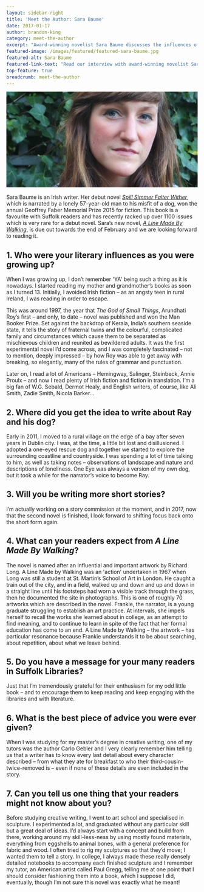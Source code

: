 ```yaml
---
layout: sidebar-right
title: 'Meet the Author: Sara Baume'
date: 2017-01-17
author: brandon-king
category: meet-the-author
excerpt: "Award-winning novelist Sara Baume discusses the influences of the authors she read as a teenager, her own experiences, and art on her writing"
featured-image: /images/featured/featured-sara-baume.jpg
featured-alt: Sara Baume
featured-link-text: "Read our interview with award-winning novelist Sara Baume."
top-feature: true
breadcrumb: meet-the-author
---
```


![Sara Baume](/images/featured/featured-sara-baume.jpg)

Sara Baume is an Irish writer. Her debut novel [<cite>Spill Simmer Falter Wither</cite>](https://suffolk.spydus.co.uk/cgi-bin/spydus.exe/ENQ/OPAC/BIBENQ?BRN=1831875), which is narrated by a lonely 57-year-old man to his misfit of a dog, won the annual Geoffrey Faber Memorial Prize 2015 for fiction. This book is a favourite with Suffolk readers and has recently racked up over 1100 issues which is very rare for a debut novel. Sara’s new novel, [<cite>A Line Made By Walking</cite>](https://suffolk.spydus.co.uk/cgi-bin/spydus.exe/ENQ/OPAC/BIBENQ?BRN=2101692), is due out towards the end of February and we are looking forward to reading it.

## 1. Who were your literary influences as you were growing up?

When I was growing up, I don’t remember 'YA' being such a thing as it is nowadays. I started reading my mother and grandmother’s books as soon as I turned 13. Initially, I avoided Irish fiction – as an angsty teen in rural Ireland, I was reading in order to escape.

This was around 1997, the year that <cite>The God of Small Things</cite>, Arundhati Roy’s first – and only, to date – novel was published and won the Man Booker Prize. Set against the backdrop of Kerala, India’s southern seaside state, it tells the story of fraternal twins and the colourful, complicated family and circumstances which cause them to be separated as mischievous children and reunited as bewildered adults. It was the first experimental novel I’d come across, and I was completely fascinated – not to mention, deeply impressed – by how Roy was able to get away with breaking, so elegantly, many of the rules of grammar and punctuation.

Later on, I read a lot of Americans – Hemingway, Salinger, Steinbeck, Annie Proulx – and now I read plenty of Irish fiction and fiction in translation. I’m a big fan of W.G. Sebald, Dermot Healy, and English writers, of course, like Ali Smith, Zadie Smith, Nicola Barker...

## 2. Where did you get the idea to write about Ray and his dog?

Early in 2011, I moved to a rural village on the edge of a bay after seven years in Dublin city. I was, at the time, a little bit lost and disillusioned. I adopted a one-eyed rescue dog and together we started to explore the surrounding coastline and countryside. I was spending a lot of time talking to him, as well as taking notes – observations of landscape and nature and descriptions of loneliness. One Eye was always a version of my own dog, but it took a while for the narrator’s voice to become Ray.

## 3. Will you be writing more short stories?

I’m actually working on a story commission at the moment, and in 2017, now that the second novel is finished, I look forward to shifting focus back onto the short form again.

## 4. What can your readers expect from <cite>A Line Made By Walking</cite>?

The novel is named after an influential and important artwork by Richard Long. A Line Made by Walking was an 'action' undertaken in 1967 when Long was still a student at St. Martin’s School of Art in London. He caught a train out of the city, and in a field, walked up and down and up and down in a straight line until his footsteps had worn a visible track through the grass, then he documented the site in photographs. This is one of roughly 70 artworks which are described in the novel. Frankie, the narrator, is a young graduate struggling to establish an art practice. At intervals, she impels herself to recall the works she learned about in college, as an attempt to find meaning, and to continue to learn in spite of the fact that her formal education has come to an end. A Line Made by Walking – the artwork – has particular resonance because Frankie understands it to be about searching, about repetition, about what we leave behind.

## 5. Do you have a message for your many readers in Suffolk Libraries?

Just that I’m tremendously grateful for their enthusiasm for my odd little book – and to encourage them to keep reading and keep engaging with the libraries and with literature.

## 6. What is the best piece of advice you were ever given?

When I was studying for my master’s degree in creative writing, one of my tutors was the author Carlo Gebler and I very clearly remember him telling us that a writer has to know every last detail about every character described – from what they ate for breakfast to who their third-cousin-twice-removed is – even if none of these details are even included in the story.

## 7. Can you tell us one thing that your readers might not know about you?

Before studying creative writing, I went to art school and specialised in sculpture. I experimented a lot, and graduated without any particular skill but a great deal of ideas. I’d always start with a concept and build from there, working around my skill-less-ness by using mostly found materials, everything from eggshells to animal bones, with a general preference for fabric and wood. I often tried to rig my sculptures so that they’d move; I wanted them to tell a story. In college, I always made these really densely detailed notebooks to accompany each finished sculpture and I remember my tutor, an American artist called Paul Gregg, telling me at one point that I should consider fashioning them into a book, which I suppose I did, eventually, though I’m not sure this novel was exactly what he meant!
